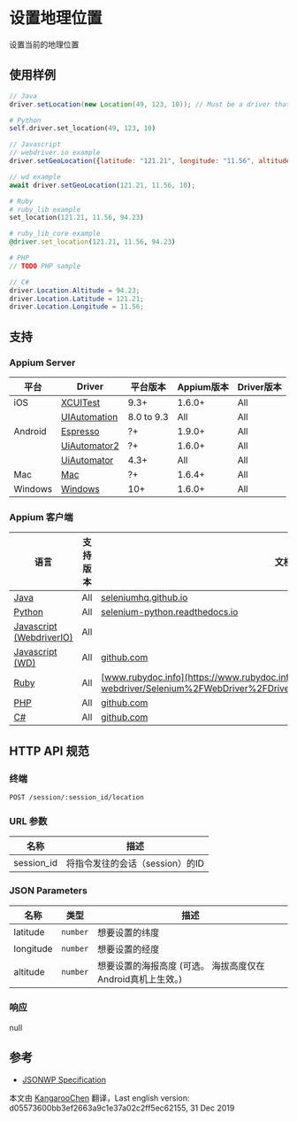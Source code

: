 # 设置地理位置

设置当前的地理位置

## 使用样例

```java
// Java
driver.setLocation(new Location(49, 123, 10)); // Must be a driver that implements LocationContext

```

```python
# Python
self.driver.set_location(49, 123, 10)

```

```javascript
// Javascript
// webdriver.io example
driver.setGeoLocation({latitude: "121.21", longitude: "11.56", altitude: "94.23"});

// wd example
await driver.setGeoLocation(121.21, 11.56, 10);

```

```ruby
# Ruby
# ruby_lib example
set_location(121.21, 11.56, 94.23)

# ruby_lib_core example
@driver.set_location(121.21, 11.56, 94.23)

```

```php
# PHP
// TODO PHP sample

```

```csharp
// C#
driver.Location.Altitude = 94.23;
driver.Location.Latitude = 121.21;
driver.Location.Longitude = 11.56;

```

## 支持


### Appium Server

| 平台    | Driver                                                   | 平台版本   | Appium版本 | Driver版本 |
|--------|----------------|------|--------------|--------------|
| iOS | [XCUITest](/docs/en/drivers/ios-xcuitest.md) | 9.3+ | 1.6.0+ | All |
|  | [UIAutomation](/docs/en/drivers/ios-uiautomation.md) | 8.0 to 9.3 | All | All |
| Android | [Espresso](/docs/en/drivers/android-espresso.md) | ?+ | 1.9.0+ | All |
|  | [UiAutomator2](/docs/en/drivers/android-uiautomator2.md) | ?+ | 1.6.0+ | All |
|  | [UiAutomator](/docs/en/drivers/android-uiautomator.md) | 4.3+ | All | All |
| Mac | [Mac](/docs/en/drivers/mac.md) | ?+ | 1.6.4+ | All |
| Windows | [Windows](/docs/en/drivers/windows.md) | 10+ | 1.6.0+ | All |

### Appium 客户端

| 语言                                                         | 支持版本 | 文档                                                         |
|--------|-------|-------------|
|[Java](https://github.com/appium/java-client/releases/latest)| All | [seleniumhq.github.io](https://seleniumhq.github.io/selenium/docs/api/java/org/openqa/selenium/html5/LocationContext.html#location--) |
|[Python](https://github.com/appium/python-client/releases/latest)| All | [selenium-python.readthedocs.io](http://selenium-python.readthedocs.io/api.html) |
|[Javascript (WebdriverIO)](http://webdriver.io/index.html)| All |  |
|[Javascript (WD)](https://github.com/admc/wd/releases/latest)| All | [github.com](https://github.com/admc/wd/blob/master/lib/commands.js#L407) |
|[Ruby](https://github.com/appium/ruby_lib/releases/latest)| All | [www.rubydoc.info](https://www.rubydoc.info/gems/selenium-webdriver/Selenium%2FWebDriver%2FDriverExtensions%2FHasLocation:set_location) |
|[PHP](https://github.com/appium/php-client/releases/latest)| All | [github.com](https://github.com/appium/php-client/) |
|[C#](https://github.com/appium/appium-dotnet-driver/releases/latest)| All | [github.com](https://github.com/appium/appium-dotnet-driver/) |


## HTTP API 规范


### 终端

`POST /session/:session_id/location`


### URL 参数

| 名称       | 描述                            |
|----|-----------|
|session_id|将指令发往的会话（session）的ID|


### JSON Parameters

| 名称      | 类型     | 描述                                                        |
|----|----|-----------|
| latitude | `number` | 想要设置的纬度 |
| longitude | `number` | 想要设置的经度 |
| altitude | `number` | 想要设置的海报高度 (可选。 海拔高度仅在Android真机上生效。) |


### 响应

null


## 参考

* [JSONWP Specification](https://github.com/SeleniumHQ/selenium/wiki/JsonWireProtocol#post-sessionsessionidlocation)



本文由 [KangarooChen](https://github.com/KangarooChen) 翻译，Last english version: d05573600bb3ef2663a9c1e37a02c2ff5ec62155, 31 Dec 2019